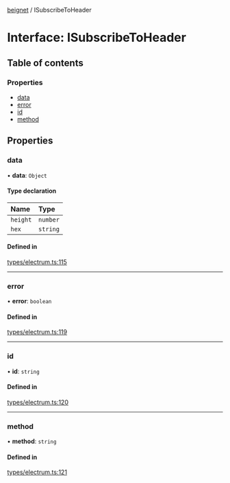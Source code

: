 [beignet](../README.md) / ISubscribeToHeader

# Interface: ISubscribeToHeader

## Table of contents

### Properties

- [data](ISubscribeToHeader.md#data)
- [error](ISubscribeToHeader.md#error)
- [id](ISubscribeToHeader.md#id)
- [method](ISubscribeToHeader.md#method)

## Properties

### data

• **data**: `Object`

#### Type declaration

| Name | Type |
| :------ | :------ |
| `height` | `number` |
| `hex` | `string` |

#### Defined in

[types/electrum.ts:115](https://github.com/synonymdev/beignet/blob/88520f5/src/types/electrum.ts#L115)

___

### error

• **error**: `boolean`

#### Defined in

[types/electrum.ts:119](https://github.com/synonymdev/beignet/blob/88520f5/src/types/electrum.ts#L119)

___

### id

• **id**: `string`

#### Defined in

[types/electrum.ts:120](https://github.com/synonymdev/beignet/blob/88520f5/src/types/electrum.ts#L120)

___

### method

• **method**: `string`

#### Defined in

[types/electrum.ts:121](https://github.com/synonymdev/beignet/blob/88520f5/src/types/electrum.ts#L121)
